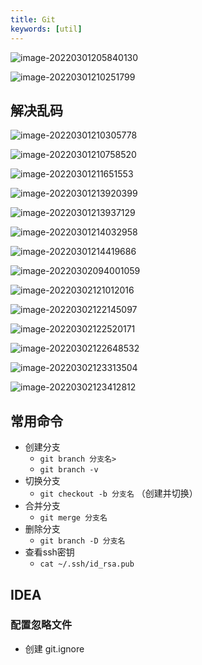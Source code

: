 ```yaml
---
title: Git
keywords: [util]
---
```




![image-20220301205840130](..//pic//image-20220301205840130.png)

![image-20220301210251799](..//pic//image-20220301210251799.png)

## 解决乱码

![image-20220301210305778](..//pic//image-20220301210305778.png)

![image-20220301210758520](..//pic//image-20220301210758520.png)

![image-20220301211651553](..//pic//image-20220301211651553.png)

![image-20220301213920399](..//pic//image-20220301213920399.png)

![image-20220301213937129](..//pic//image-20220301213937129.png)

![image-20220301214032958](..//pic//image-20220301214032958.png)

![image-20220301214419686](..//pic//image-20220301214419686.png)



![image-20220302094001059](..//pic//image-20220302094001059.png)

![image-20220302121012016](..//pic//image-20220302121012016.png)

![image-20220302122145097](..//pic//image-20220302122145097.png)

![image-20220302122520171](..//pic//image-20220302122520171.png)

![image-20220302122648532](..//pic//image-20220302122648532.png)

![image-20220302123313504](..//pic//image-20220302123313504.png)

![image-20220302123412812](..//pic//image-20220302123412812.png)

##   常用命令

- 创建分支
  - `git branch 分支名>`
  - `git branch -v`
- 切换分支
  - `git checkout -b 分支名`  （创建并切换）
- 合并分支
  - `git merge 分支名 `
- 删除分支
  - `git branch -D 分支名`
- 查看ssh密钥
  - `cat ~/.ssh/id_rsa.pub` 

## IDEA

### 配置忽略文件

- 创建 git.ignore





